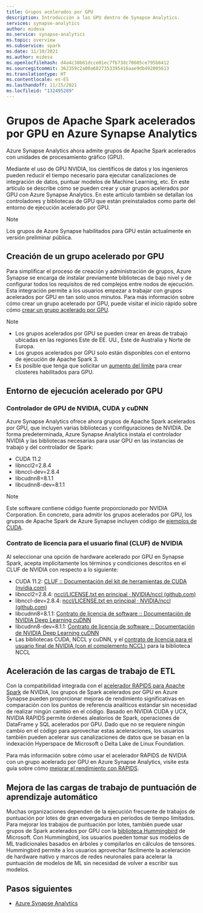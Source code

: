 ```yaml
---
title: Grupos acelerados por GPU
description: Introducción a las GPU dentro de Synapse Analytics.
services: synapse-analytics
author: midesa
ms.service: synapse-analytics
ms.topic: overview
ms.subservice: spark
ms.date: 11/10/2021
ms.author: midesa
ms.openlocfilehash: d4a4c38b61dcce01ec7fb73dc70605ce795b6412
ms.sourcegitcommit: 362359c2a00a6827353395416aae9db492005613
ms.translationtype: HT
ms.contentlocale: es-ES
ms.lasthandoff: 11/15/2021
ms.locfileid: "132495289"
---
```

# <a name="gpu-accelerated-apache-spark-pools-in-azure-synapse-analytics"></a>Grupos de Apache Spark acelerados por GPU en Azure Synapse Analytics
Azure Synapse Analytics ahora admite grupos de Apache Spark acelerados con unidades de procesamiento gráfico (GPU). 

Mediante el uso de GPU NVIDIA, los científicos de datos y los ingenieros pueden reducir el tiempo necesario para ejecutar canalizaciones de integración de datos, puntuar modelos de Machine Learning, etc. En este artículo se describe cómo se pueden crear y usar grupos acelerados por GPU con Azure Synapse Analytics. En este artículo también se detallan los controladores y bibliotecas de GPU que están preinstalados como parte del entorno de ejecución acelerado por GPU.

> [!NOTE]
> Los grupos de Azure Synapse habilitados para GPU están actualmente en versión preliminar pública.

## <a name="create-a-gpu-accelerated-pool"></a>Creación de un grupo acelerado por GPU
Para simplificar el proceso de creación y administración de grupos, Azure Synapse se encarga de instalar previamente bibliotecas de bajo nivel y de configurar todos los requisitos de red complejos entre nodos de ejecución. Esta integración permite a los usuarios empezar a trabajar con grupos acelerados por GPU en tan solo unos minutos. Para más información sobre cómo crear un grupo acelerado por GPU, puede visitar el inicio rápido sobre cómo [crear un grupo acelerado por GPU](../quickstart-create-apache-gpu-pool-portal.md).

> [!NOTE]
>  - Los grupos acelerados por GPU se pueden crear en áreas de trabajo ubicadas en las regiones Este de EE. UU., Este de Australia y Norte de Europa.
>  - Los grupos acelerados por GPU solo están disponibles con el entorno de ejecución de Apache Spark 3.
>  - Es posible que tenga que solicitar un [aumento del límite](./apache-spark-rapids-gpu.md#quotas-and-resource-constraints-in-azure-synapse-gpu-enabled-pools) para crear clústeres habilitados para GPU. 
 
## <a name="gpu-accelerated-runtime"></a>Entorno de ejecución acelerado por GPU

### <a name="nvidia-gpu-driver-cuda-and-cudnn"></a>Controlador de GPU de NVIDIA, CUDA y cuDNN
Azure Synapse Analytics ofrece ahora grupos de Apache Spark acelerados por GPU, que incluyen varias bibliotecas y configuraciones de NVIDIA. De forma predeterminada, Azure Synapse Analytics instala el controlador NVIDIA y las bibliotecas necesarias para usar GPU en las instancias de trabajo y del controlador de Spark:
 - CUDA 11.2
 - libnccl2=2.8.4
 - libnccl-dev=2.8.4
 - libcudnn8=8.1.1 
 - libcudnn8-dev=8.1.1

> [!NOTE]
> Este software contiene código fuente proporcionado por NVIDIA Corporation. En concreto, para admitir los grupos acelerados por GPU, los grupos de Apache Spark de Azure Synapse incluyen código de [ejemplos de CUDA](https://docs.nvidia.com/cuda/eula/#nvidia-cuda-samples-preface).

### <a name="nvidia-end-user-license-agreement-eula"></a>Contrato de licencia para el usuario final (CLUF) de NVIDIA
Al seleccionar una opción de hardware acelerado por GPU en Synapse Spark, acepta implícitamente los términos y condiciones descritos en el CLUF de NVIDIA con respecto a lo siguiente:
  - CUDA 11.2: [CLUF :: Documentación del kit de herramientas de CUDA (nvidia.com)](https://docs.nvidia.com/cuda/eula/index.html)
  - libnccl2=2.8.4: [nccl/LICENSE.txt en principal · NVIDIA/nccl (github.com)](https://github.com/NVIDIA/nccl/blob/master/LICENSE.txt)
  - libnccl-dev=2.8.4: [nccl/LICENSE.txt en principal · NVIDIA/nccl (github.com)](https://github.com/NVIDIA/nccl/blob/master/LICENSE.txt)
  - libcudnn8=8.1.1: [Contrato de licencia de software :: Documentación de NVIDIA Deep Learning cuDNN](https://docs.nvidia.com/deeplearning/cudnn/sla/index.html)
  - libcudnn8-dev=8.1.1: [Contrato de licencia de software :: Documentación de NVIDIA Deep Learning cuDNN](https://docs.nvidia.com/deeplearning/cudnn/sla/index.html)
  - Las bibliotecas CUDA, NCCL y cuDNN, y el [contrato de licencia para el usuario final de NVIDIA (con el complemento NCCL)](https://docs.nvidia.com/deeplearning/nccl/sla/index.html#overview) para la biblioteca NCCL

## <a name="accelerate-etl-workloads"></a>Aceleración de las cargas de trabajo de ETL
Con la compatibilidad integrada con el [acelerador RAPIDS para Apache Spark](https://nvidia.github.io/spark-rapids/) de NVIDIA, los grupos de Spark acelerados por GPU en Azure Synapse pueden proporcionar mejoras de rendimiento significativas en comparación con los puntos de referencia analíticos estándar sin necesidad de realizar ningún cambio en el código. Basado en NVIDIA CUDA y UCX, NVIDIA RAPIDS permite órdenes aleatorios de Spark, operaciones de DataFrame y SQL acelerados por GPU. Dado que no se requiere ningún cambio en el código para aprovechar estas aceleraciones, los usuarios también pueden acelerar sus canalizaciones de datos que se basan en la indexación Hyperspace de Microsoft o Delta Lake de Linux Foundation. 

Para más información sobre cómo usar el acelerador RAPIDS de NVIDIA con un grupo acelerado por GPU en Azure Synapse Analytics, visite esta guía sobre cómo [mejorar el rendimiento con RAPIDS](apache-spark-rapids-gpu.md).

## <a name="improve-machine-learning-scoring-workloads"></a>Mejora de las cargas de trabajo de puntuación de aprendizaje automático
Muchas organizaciones dependen de la ejecución frecuente de trabajos de puntuación por lotes de gran envergadura en períodos de tiempo limitados. Para mejorar los trabajos de puntuación por lotes, también puede usar grupos de Spark acelerados por GPU con la [biblioteca Hummingbird](https://github.com/Microsoft/hummingbird) de Microsoft. Con Hummingbird, los usuarios pueden tomar sus modelos de ML tradicionales basados en árboles y compilarlos en cálculos de tensores. Hummingbird permite a los usuarios aprovechar fácilmente la aceleración de hardware nativo y marcos de redes neuronales para acelerar la puntuación de modelos de ML sin necesidad de volver a escribir sus modelos.  

## <a name="next-steps"></a>Pasos siguientes
- [Azure Synapse Analytics](../overview-what-is.md)
